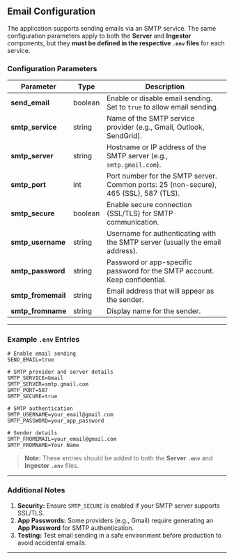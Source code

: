 ## Email Configuration

The application supports sending emails via an SMTP service. The same configuration parameters apply to both the **Server** and **Ingestor** components, but they **must be defined in the respective `.env` files** for each service.

### Configuration Parameters

| Parameter          | Type    | Description                                                                           |
| ------------------ | ------- | ------------------------------------------------------------------------------------- |
| **send_email**     | boolean | Enable or disable email sending. Set to `true` to allow email sending.                |
| **smtp_service**   | string  | Name of the SMTP service provider (e.g., Gmail, Outlook, SendGrid).                   |
| **smtp_server**    | string  | Hostname or IP address of the SMTP server (e.g., `smtp.gmail.com`).                   |
| **smtp_port**      | int     | Port number for the SMTP server. Common ports: 25 (non-secure), 465 (SSL), 587 (TLS). |
| **smtp_secure**    | boolean | Enable secure connection (SSL/TLS) for SMTP communication.                            |
| **smtp_username**  | string  | Username for authenticating with the SMTP server (usually the email address).         |
| **smtp_password**  | string  | Password or app-specific password for the SMTP account. Keep confidential.            |
| **smtp_fromemail** | string  | Email address that will appear as the sender.                                         |
| **smtp_fromname**  | string  | Display name for the sender.                                                          |

---

### Example `.env` Entries

```env
# Enable email sending
SEND_EMAIL=true

# SMTP provider and server details
SMTP_SERVICE=Gmail
SMTP_SERVER=smtp.gmail.com
SMTP_PORT=587
SMTP_SECURE=true

# SMTP authentication
SMTP_USERNAME=your_email@gmail.com
SMTP_PASSWORD=your_app_password

# Sender details
SMTP_FROMEMAIL=your_email@gmail.com
SMTP_FROMNAME=Your Name
```

> **Note:** These entries should be added to both the **Server `.env`** and **Ingestor `.env`** files.

---

### Additional Notes

1. **Security:** Ensure `SMTP_SECURE` is enabled if your SMTP server supports SSL/TLS.
2. **App Passwords:** Some providers (e.g., Gmail) require generating an **App Password** for SMTP authentication.
3. **Testing:** Test email sending in a safe environment before production to avoid accidental emails.

---
